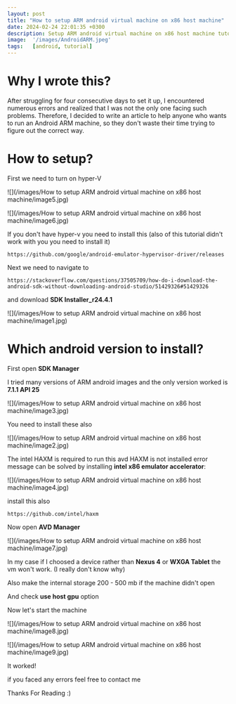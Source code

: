 ```yaml
---
layout: post
title: "How to setup ARM android virtual machine on x86 host machine"
date: 2024-02-24 22:01:35 +0300
description: Setup ARM android virtual machine on x86 host machine tutorial
image:  '/images/AndroidARM.jpeg'
tags:   [android, tutorial]
---
```


# Why I wrote this?

After struggling for four consecutive days to set it up, I encountered numerous errors and realized that I was not the only one facing such problems. Therefore, I decided to write an article to help anyone who wants to run an Android ARM machine, so they don't waste their time trying to figure out the correct way.

# How to setup?

First we need to turn on hyper-V

![](/images/How to setup ARM android virtual machine on x86 host machine/image5.jpg)

![](/images/How to setup ARM android virtual machine on x86 host machine/image6.jpg)

If you don't have hyper-v you need to install this (also of this tutorial didn't work with you you need to install it)

```
https://github.com/google/android-emulator-hypervisor-driver/releases
```
Next we need to navigate to

```
https://stackoverflow.com/questions/37505709/how-do-i-download-the-android-sdk-without-downloading-android-studio/51429326#51429326
```
and download **SDK Installer_r24.4.1** 

![](/images/How to setup ARM android virtual machine on x86 host machine/image1.jpg)

# Which android version to install?

First open **SDK Manager**

I tried many versions of ARM android images and the only version worked is **7.1.1 API 25**

![](/images/How to setup ARM android virtual machine on x86 host machine/image3.jpg)

You need to install these also

![](/images/How to setup ARM android virtual machine on x86 host machine/image2.jpg)

The intel HAXM is required to run this avd HAXM is not installed error message can be solved by installing **intel x86 emulator accelerator**:

![](/images/How to setup ARM android virtual machine on x86 host machine/image4.jpg)

install this also
```
https://github.com/intel/haxm
```

Now open **AVD Manager**

![](/images/How to setup ARM android virtual machine on x86 host machine/image7.jpg)

In my case if I choosed a device rather than **Nexus 4** or **WXGA Tablet** the vm won't work. (I really don't know why)

Also make the internal storage 200 - 500 mb if the machine didn't open

And check **use host gpu** option

Now let's start the machine

![](/images/How to setup ARM android virtual machine on x86 host machine/image8.jpg)

![](/images/How to setup ARM android virtual machine on x86 host machine/image9.jpg)

It worked!

if you faced any errors feel free to contact me

Thanks For Reading :)